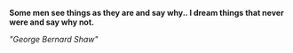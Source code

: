 **Some men see things as they are and say why.. I dream things that never were and say why not.**

*"George Bernard Shaw"*
